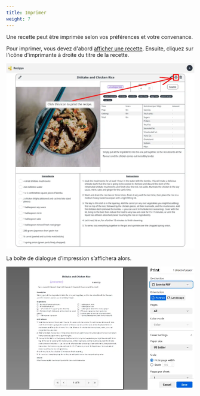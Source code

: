 ```yaml
---
title: Imprimer
weight: 7
---
```


Une recette peut être imprimée selon vos préférences et votre convenance.

Pour imprimer, vous devez d'abord [afficher une recette](/guide/fr/docs/features/recipes/view). 
Ensuite, cliquez sur l'icône d'imprimante à droite du titre de la recette.

![](images/print-icon.webp)

La boîte de dialogue d’impression s’affichera alors.

![](images/print-dialog.webp)
